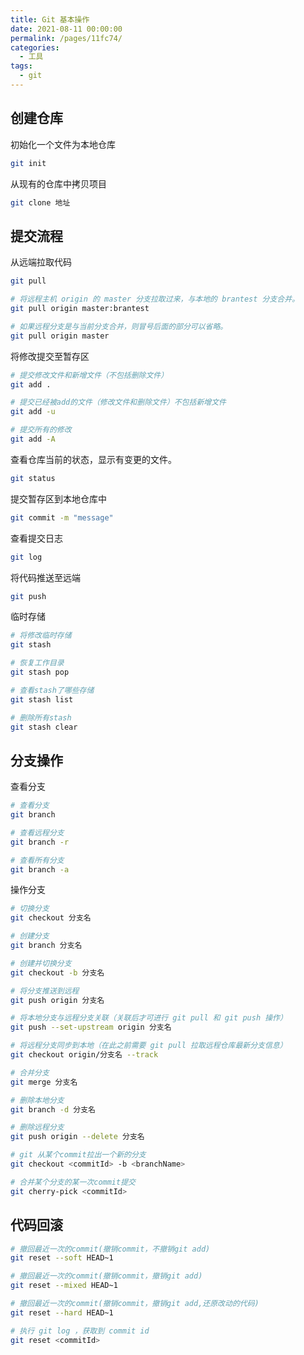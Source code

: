 ```yaml
---
title: Git 基本操作
date: 2021-08-11 00:00:00
permalink: /pages/11fc74/
categories: 
  - 工具
tags: 
  - git
---
```


## 创建仓库

初始化一个文件为本地仓库

```bash
git init
```

从现有的仓库中拷贝项目

```bash
git clone 地址
```

## 提交流程

从远端拉取代码

```bash
git pull

# 将远程主机 origin 的 master 分支拉取过来，与本地的 brantest 分支合并。
git pull origin master:brantest

# 如果远程分支是与当前分支合并，则冒号后面的部分可以省略。
git pull origin master
```

将修改提交至暂存区

```bash
# 提交修改文件和新增文件（不包括删除文件）
git add .

# 提交已经被add的文件（修改文件和删除文件）不包括新增文件
git add -u

# 提交所有的修改
git add -A
```

查看仓库当前的状态，显示有变更的文件。

```bash
git status
```

提交暂存区到本地仓库中

```bash
git commit -m "message"
```

查看提交日志

```bash
git log
```

将代码推送至远端

```bash
git push
```

临时存储

```bash
# 将修改临时存储
git stash

# 恢复工作目录
git stash pop

# 查看stash了哪些存储
git stash list

# 删除所有stash
git stash clear
```

## 分支操作

查看分支

```bash
# 查看分支
git branch

# 查看远程分支
git branch -r

# 查看所有分支
git branch -a
```

操作分支

```bash
# 切换分支
git checkout 分支名

# 创建分支
git branch 分支名

# 创建并切换分支
git checkout -b 分支名

# 将分支推送到远程
git push origin 分支名

# 将本地分支与远程分支关联（关联后才可进行 git pull 和 git push 操作）
git push --set-upstream origin 分支名

# 将远程分支同步到本地（在此之前需要 git pull 拉取远程仓库最新分支信息）
git checkout origin/分支名 --track

# 合并分支
git merge 分支名

# 删除本地分支
git branch -d 分支名

# 删除远程分支
git push origin --delete 分支名

# git 从某个commit拉出一个新的分支
git checkout <commitId> -b <branchName>

# 合并某个分支的某一次commit提交
git cherry-pick <commitId>
```

## 代码回滚

```bash
# 撤回最近一次的commit(撤销commit，不撤销git add)
git reset --soft HEAD~1

# 撤回最近一次的commit(撤销commit，撤销git add)
git reset --mixed HEAD~1

# 撤回最近一次的commit(撤销commit，撤销git add,还原改动的代码)
git reset --hard HEAD~1

# 执行 git log ，获取到 commit id
git reset <commitId>
```
